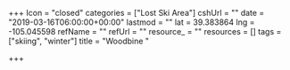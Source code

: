 +++
Icon = "closed"
categories = ["Lost Ski Area"]
cshUrl = ""
date = "2019-03-16T06:00:00+00:00"
lastmod = ""
lat = 39.383864
lng = -105.045598
refName = ""
refUrl = ""
resource_ = ""
resources = []
tags = ["skiing", "winter"]
title = "Woodbine "

+++
